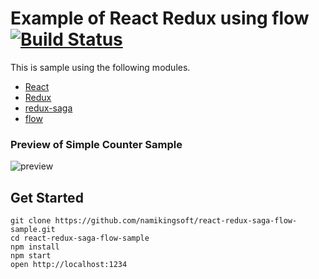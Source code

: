 Example of React Redux using flow [![Build Status][travis-badge]][travis-url]
==============================
This is sample using the following modules.

* [React](https://github.com/facebook/react)
* [Redux](https://github.com/reactjs/redux)
* [redux-saga](https://github.com/yelouafi/redux-saga)
* [flow](https://github.com/facebook/flow)

### Preview of Simple Counter Sample
![preview](https://cloud.githubusercontent.com/assets/3187220/15407379/7e405ed8-1e45-11e6-80c7-77384547aef5.gif)


Get Started
------------------------------
```
git clone https://github.com/namikingsoft/react-redux-saga-flow-sample.git
cd react-redux-saga-flow-sample
npm install
npm start
open http://localhost:1234
```

[travis-badge]: https://travis-ci.org/namikingsoft/react-redux-using-flow-example.svg?branch=master
[travis-url]: https://travis-ci.org/namikingsoft/react-redux-using-flow-example
